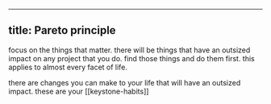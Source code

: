 ---
title: Pareto principle
----
focus on the things that matter. there will be things that have an outsized impact on any project that you do. find those things and do them first. this applies to almost every facet of life. 

there are changes you can make to your life that will have an outsized impact. these are your [[keystone-habits]]